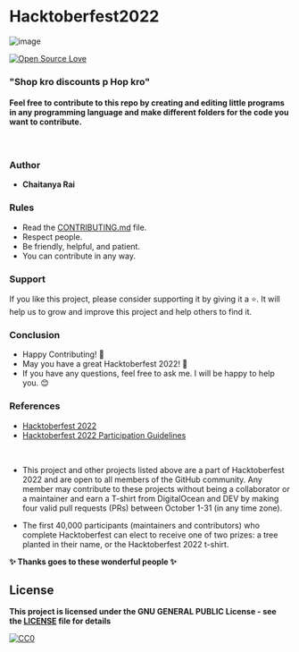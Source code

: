  

#                                                    Hacktoberfest2022
![image](https://user-images.githubusercontent.com/99472914/192144059-5cd0b329-f238-474b-b475-7385eaa35d05.png)

 

[![Open Source Love](https://firstcontributions.github.io/open-source-badges/badges/open-source-v1/open-source.svg)](https://github.com/Sanyam-2026/Hacktoberfest2022)

 

<h3> "Shop kro discounts p Hop kro"</h3>

<h4> Feel free to contribute to this repo by creating and editing little programs in any programming language and make different folders for the code you want to contribute. </h4>

<br>

 

### Author

* **Chaitanya Rai**

### Rules

* Read the [CONTRIBUTING.md](/CONTRIBUTING.md) file.
* Respect people.
* Be friendly, helpful, and patient.
* You can contribute in any way.

### Support

If you like this project, please consider supporting it by giving it a ⭐️. It will help us to grow and improve this project and help others to find it.

### Conclusion

- Happy Contributing! 🎉 
- May you have a great Hacktoberfest 2022! 🎉
- If you have any questions, feel free to ask me. I will be happy to help you. 😊

### References

- [Hacktoberfest 2022](https://hacktoberfest.digitalocean.com)
- [Hacktoberfest 2022 Participation Guidelines](https://hacktoberfest.com/participation)

<br>

- This project and other projects listed above are a part of Hacktoberfest 2022 and are open to all members of the GitHub community. Any member may contribute to these projects without being a collaborator or a maintainer and earn a T-shirt from DigitalOcean and DEV by making four valid pull requests (PRs) between October 1-31 (in any time zone).

- The first 40,000 participants (maintainers and contributors) who complete Hacktoberfest can elect to receive one of two prizes: a tree planted in their name, or the Hacktoberfest 2022 t-shirt.

**✨ Thanks goes to these wonderful people ✨**

## License

**This project is licensed under the GNU GENERAL PUBLIC License - see the [LICENSE](/LICENSE.md) file for details**

[![CC0](https://licensebuttons.net/p/zero/1.0/88x31.png)](https://creativecommons.org/publicdomain/zero/1.0)

 
 
